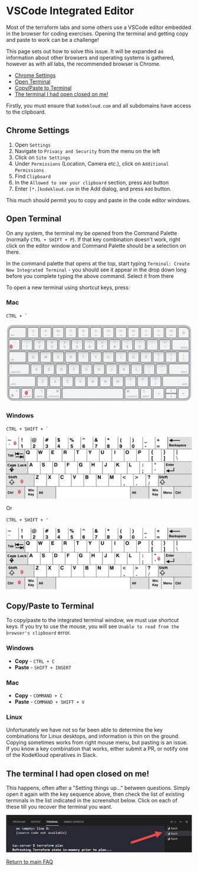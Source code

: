 # VSCode Integrated Editor

Most of the terraform labs and some others use a VSCode editor embedded in the browser for coding exercises. Opening the terminal and getting copy and paste to work can be a challenge!

This page sets out how to solve this issue. It will be expanded as information about other browsers and operating systems is gathered, however as with all labs, the recommended browser is Chrome.

* [Chrome Settings](#chrome-settings)
* [Open Terminal](#open-terminal)
* [Copy/Paste to Terminal](#copypaste-to-terminal)
* [The terminal I had open closed on me!](#the-terminal-i-had-open-closed-on-me)

Firstly, you must ensure that `kodekloud.com` and all subdomains have access to the clipboard.

## Chrome Settings

1. Open `Settings`
1. Navigate to `Privacy and Security` from the menu on the left
1. Click on `Site Settings`
1. Under `Permissions` (Location, Camera etc.), click on `Additional Permissions`
1. Find `Clipboard`
1. In the `Allowed to see your clipboard` section, press `Add` button
1. Enter `[*.]kodekloud.com` in the Add dialog, and press `Add` button.

This much should permit you to copy and paste in the code editor windows.

## Open Terminal

On any system, the terminal my be opened from the Command Palette (normally `CTRL + SHIFT + P`). If that key combination doesn't work, right click on the editor window and Command Palette should be a selection on there.

In the command palette that opens at the top, start typing `Terminal: Create New Integrated Terminal` - you should see it appear in the drop down long before you complete typing the above command. Select it from there

To open a new terminal using shortcut keys, press:

### Mac

``CTRL + ` ``

![Mac](../img/vs-terminal-mac.jpg)

### Windows

``CTRL + SHIFT + ` ``

![Windows-1](../img/vs-terminal-win1.jpg)

Or

`CTRL + SHIFT + '`

![Windows-2](../img/vs-terminal-win2.jpg)

## Copy/Paste to Terminal
To copy/paste to the integrated terminal window, we must use shortcut keys. If you try to use the mouse, you will see `Unable to read from the browser's clipboard` error.

### Windows

* **Copy** - `CTRL + C`
* **Paste** - `SHIFT + INSERT`

### Mac

* **Copy** - `COMMAND + C`
* **Paste** - `COMMAND + SHIFT + V`

### Linux

Unfortunately we have not so far been able to determine the key combinations for Linux desktops, and information is thin on the ground. Copying sometimes works from right mouse menu, but pasting is an issue. If you know a key combination that works, either submit a PR, or notify one of the KodeKloud operatives in Slack.

## The terminal I had open closed on me!

This happens, often after a "Setting things up..." between questions. Simply open it again with the key sequence above, then check the list of existing terminals in the list indicated in the screenshot below. Click on each of these till you recover the terminal you want.

![vscode terminal](../img/vs-code-terminal.jpg)


[Return to main FAQ](../README.md)
